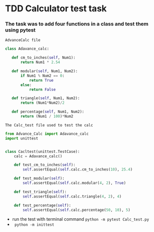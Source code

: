 # TDD Calculator test task

### The task was to add four functions in a class and test them using pytest

 `AdvanceCalc file`
 ```python
class Adavance_calc:

    def cm_to_inches(self, Num1):
        return Num1 * 2.54

    def modular(self, Num1, Num2):
        if Num1 % Num2 == 0:
            return True
        else:
            return False

    def triangle(self, Num1, Num2):
        return (Num1*Num2)/2

    def percentage(self, Num1, Num2):
        return (Num1 / 100)*Num2

```
`The Calc_test file used to test the calc`
```python
from Advance_Calc import Adavance_calc
import unittest


class Cacltest(unittest.TestCase):
    calc = Adavance_calc()

    def test_cm_to_inches(self):
        self.assertEqual(self.calc.cm_to_inches(10), 25.4)

    def test_modular(self):
        self.assertEqual(self.calc.modular(4, 2), True)

    def test_triangle(self):
        self.assertEqual(self.calc.triangle(4, 2), 4)

    def test_percentage(self):
        self.assertEqual(self.calc.percentage(50, 10), 5)

```
- run the test with terminal command `python -m pytest Calc_test.py`
- ` python -m inittest`